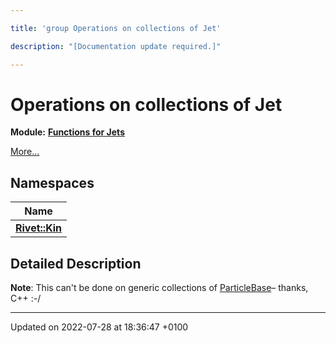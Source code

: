 ```yaml
---

title: 'group Operations on collections of Jet'

description: "[Documentation update required.]"

---
```


# Operations on collections of Jet

**Module:** **[Functions for Jets](/documentation/code/modules/group__jetutils/)**

 [More...](#detailed-description)

## Namespaces

| Name           |
| -------------- |
| **[Rivet::Kin](/documentation/code/namespaces/namespacerivet_1_1kin/)**  |

## Detailed Description


**Note**: This can't be done on generic collections of <a href="/documentation/code/classes/classrivet_1_1particlebase/">ParticleBase</a>&ndash; thanks, C++ :-/ 





-------------------------------

Updated on 2022-07-28 at 18:36:47 +0100
